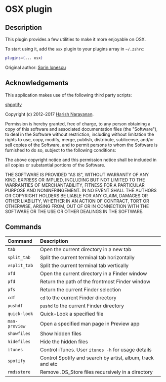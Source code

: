 # OSX plugin

## Description

This plugin provides a few utilities to make it more enjoyable on OSX.

To start using it, add the `osx` plugin to your plugins array in `~/.zshrc`:

```zsh
plugins=(... osx)
```

Original author: [Sorin Ionescu](https://github.com/sorin-ionescu)

## Acknowledgements

This application makes use of the following third party scripts:

[shpotify](https://github.com/hnarayanan/shpotify)

Copyright (c) 2012–2017 [Harish Narayanan](https://harishnarayanan.org/).

Permission is hereby granted, free of charge, to any person obtaining
a copy of this software and associated documentation files (the
"Software"), to deal in the Software without restriction, including
without limitation the rights to use, copy, modify, merge, publish,
distribute, sublicense, and/or sell copies of the Software, and to
permit persons to whom the Software is furnished to do so, subject to
the following conditions:

The above copyright notice and this permission notice shall be
included in all copies or substantial portions of the Software.

THE SOFTWARE IS PROVIDED "AS IS", WITHOUT WARRANTY OF ANY KIND,
EXPRESS OR IMPLIED, INCLUDING BUT NOT LIMITED TO THE WARRANTIES OF
MERCHANTABILITY, FITNESS FOR A PARTICULAR PURPOSE AND
NONINFRINGEMENT. IN NO EVENT SHALL THE AUTHORS OR COPYRIGHT HOLDERS BE
LIABLE FOR ANY CLAIM, DAMAGES OR OTHER LIABILITY, WHETHER IN AN ACTION
OF CONTRACT, TORT OR OTHERWISE, ARISING FROM, OUT OF OR IN CONNECTION
WITH THE SOFTWARE OR THE USE OR OTHER DEALINGS IN THE SOFTWARE.


## Commands

| Command         | Description                                                |
| :-------------- | :--------------------------------------------------------- |
| `tab`           | Open the current directory in a new tab                    |
| `split_tab`     | Split the current terminal tab horizontally                |
| `vsplit_tab`    | Split the current terminal tab vertically                  |
| `ofd`           | Open the current directory in a Finder window              |
| `pfd`           | Return the path of the frontmost Finder window             |
| `pfs`           | Return the current Finder selection                        |
| `cdf`           | `cd` to the current Finder directory                       |
| `pushdf`        | `pushd` to the current Finder directory                    |
| `quick-look`    | Quick-Look a specified file                                |
| `man-preview`   | Open a specified man page in Preview app                   |
| `showfiles`     | Show hidden files                                          |
| `hidefiles`     | Hide the hidden files                                      |
| `itunes`        | Control iTunes. User `itunes -h` for usage details         |
| `spotify`       | Control Spotify and search by artist, album, track and etc |
| `rmdsstore`     | Remove .DS\_Store files recursively in a directory         |
